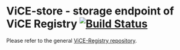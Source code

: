 # ViCE-store - storage endpoint of ViCE Registry [![Build Status](https://travis-ci.org/vice-registry/vice-store.svg?branch=master)](https://travis-ci.org/vice-registry/vice-store)

Please refer to the general [ViCE-Registry repository](https://github.com/vice-registry/vice-registry).
